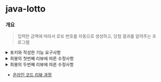 # java-lotto

### 개요

> 입력한 금액에 따라서 로또 번호를 자동으로 생성하고, 당첨 결과를 알려주는 프로그램

<details>
<summary>포키와 작성한 기능 요구사항</summary>
<div markdown="1">

### 목표

##### 공통 목표

- TDD에 맞게 개발 진행해보기
- 원시값 포장해보기
- Enum의 장점을 진심으로 느껴보기
- ‘어떻게’ 보다 ‘무엇을’

##### 야호

- Collection API 활용해보기

##### 포키

- 페어와 이해 수준을 잘 싱크하기
    - stream 전파하기

---

## 기능 요구사항 목록

### 절차에 따른 목록

- [X]  구입 금액을 입력받는다
    - [X]  [예외] 구입 금액은 숫자여야 한다
    - [X]  [예외] 구입 금액은 0원보다 커야 한다
    - [X]  [예외] 구입 금액은 1000원 단위로 나뉜다

```markdown
구입금액을 입력해 주세요. 14000
```

- [X]  입력받은 금액을 로또의 금액(1000원)으로 나누어서 구매할 로또 수량을 구한다
- [X]  구매한 로또 수량을 출력한다

```markdown
14개를 구매했습니다.
```

- [X]  수량만큼 로또 번호를 생성한다
    - [X]  로또 한 장에 총 6개 숫자가 포함된다
    - [X]  각 번호는 1 ~ 45 사이의 랜덤값이다
    - [X]  로또 한 장 내에서 숫자는 오름차순으로 정렬된다
- [X]  생성 로또 번호를 출력한다

```markdown
[8, 21, 23, 41, 42, 43]
[3, 5, 11, 16, 32, 38]
[7, 11, 16, 35, 36, 44]
[1, 8, 11, 31, 41, 42]
[13, 14, 16, 38, 42, 45]
[7, 11, 30, 40, 42, 43]
[2, 13, 22, 32, 38, 45]
[23, 25, 33, 36, 39, 41]
[1, 3, 5, 14, 22, 45]
[5, 9, 38, 41, 43, 44]
[2, 8, 9, 18, 19, 21]
[13, 14, 18, 21, 23, 35]
[17, 21, 29, 37, 42, 45]
[3, 8, 27, 30, 35, 44]
```

- [X]  지난 주 당첨 번호를 입력받는다
    - [X]  [예외] 숫자만 입력해야 한다
    - [X]  [예외] 모든 숫자가 1 이상 45 이하여야 한다
    - [X]  [예외] 숫자가 6개여야 한다
    - [X]  [예외] 중복된 숫자가 있을 수 없다

```markdown
지난 주 당첨 번호를 입력해 주세요. 1, 2, 3, 4, 5, 6
```

- [X]  보너스 번호를 입력받는다
    - [X]  [예외] 숫자만 입력해야 한다
    - [X]  [예외] 1 이상 45 이하여야 한다
    - [X]  [예외] 당첨 번호와 중복되면 안된다

```markdown
보너스 볼을 입력해 주세요. 7
```

- [X]  당첨 통계를 구해서 출력한다
    - [X]  각 숫자의 일치 여부 구하기
    - [X]  일치하는 숫자의 개수 구하기
    - [X]  일치 개수에 따른 등수 구하기
    - [X]  만약 5개가 일치한다면, 보너스 볼과 일치하는지 확인하기

```markdown
당첨 통계
---------
3개 일치 (5000원)- 1개 4개 일치 (50000원)- 0개 5개 일치 (1500000원)- 0개 5개 일치, 보너스 볼 일치(30000000원) - 0개 6개 일치 (2000000000원)- 0개
```

- [X]  총 당첨금을 구한다
    - [X]  각 등수별 당첨금을 구한다
- [X]  수익률을 구해서 출력한다
    - [X]  수익률 = 총 당첨금 / 구입 금액

```markdown
총 수익률은 0.35입니다.
```

### 도메인 설계

##### InputView

- 구매 금액 입력
- 지난주 당첨 번호, 보너스 번호 입력받기

##### ResultView

- 생성한 로또 출력
- 로또 수량 출력하기
- 당첨 통계 출력
- 수익률 출력하기

##### Money

- 구매 금액을 검사

##### Lotto

- 로또 수량 구하기
- 랜덤값 6개 부여

##### Lottos

- 수량만큼 로또 생성

##### WinningNumber

- 당첨 번호 검사

##### WinningNumbers

- 당첨 번호들과 로또 번호 비교하기
- 당첨 번호들의 개수와 중복 여부 검사

##### Prize

- 맞는 숫자 개수에 따른 당첨금

##### PrizeInformation

- 해당 등수의 당첨금 구하기

##### Controller

- 수익률 구하기

</div>
</details>

<details>
<summary>희봉의 첫번째 리뷰에 따른 수정사항</summary>
<div markdow="1">

1. Lotto 생성자에 대한 테스트 진행하기
    - [X] lotto 객체 두개 생성 후 `isEqualTo()` 이용해 비교하기 -> `isNotEqualTo()` 이용
    - [X] `equals()`, `hashCode()` 재정의 -> 두 객체가 다른 참조값을 가져야하므로 일치할 필요 없음
    - [X] 테스트가 힘든 코드인 Collection.shuffle() 분리하기
2. `Arrays.asList()` 의 패키지
    - [X] `assertj.core` -> `java.util` 로 변경
3. `assert` 문이 없으면 테스트코드가 아니다
    - [X] 학습 테스트에서 출력을 이용해 값을 확인하지 말고 `assert` 문 사용하기
4. 배열보다는 리스트를 사용하기
    - [X] 배열이 사용된 곳이 있다면 리스트로 변경하기
5. LottoNumber 가 인터페이스로 구현된 목적을 확실히 하기
    - [X] 함수 재사용이 목적인지, 하나의 타입으로 묶기 위함인지 생각해보기
    - [X] 전자라면, 인터페이스가 아닌 조합을 사용하기
6. static을 사용하는 목적
    - [X] Controller 의 모든 메서드를 static 으로 만든 이유 생각해보기
7. 개인적 리팩터링
    - [X] 불변값에 final 을 사용해 불변임을 명시
    - [X] `NOMINEE_NUMBERS` -> `LOTTO_BALLS` 의미가 들어나는 이름 사용
    - [X] PrizeInformation 생성자 private 으로 변경
        - [X] 변경으로 인한 테스트 코드 수정
    - [X] Prize.getPrize() 변경으로 인한 PrizeTest 의 에러 수정

</div>
</details>

<details>
<summary>희봉의 두번째 리뷰에 따른 수정사항</summary>
<div markdow="1">

1. `map` 을 사용하지 않고 `WinningNumber` 자체가 중복인지 확인하기
   - [ ] Number equals 테스트
   - [ ] WinningNumber equals 테스트
   - [ ] getDistinctCount() 에서 map 부분 지우고, 기존의 테스트 진행
   - [ ] 성공하면 getNumber() 삭제
2. 테스트에서 for문 사용하지 않고 정확한 값 넣어주기
   - [ ] WinningNumbersTest 에서 @BeforeEach의 for문 삭제
3. 테스트마다 새로운 given 값이 필요하다면 각각 새로 만들기
   - [ ] WinningNumbersTest 에서 테스트마다 새로운 given 값 작성
4. equals() 오버라이딩
   - [ ] 인텔리제이의 자동완성 함수 내용으로 사용하기 (WinningNumber)
5. Number의 사용 범위
   - [ ] Lotto 의 Integer 대신 Number 를 사용해도 될까?
6. Prize의 기본 값을 이용해 getPrize() 역할하기
   - [ ] getPrizeByCount() 함수에서 필터로 prize.bonus 와 matchResult.isBonus() 값이 같은지 확인
</div>
</details>

- [온라인 코드 리뷰 과정](https://github.com/woowacourse/woowacourse-docs/blob/master/maincourse/README.md)
